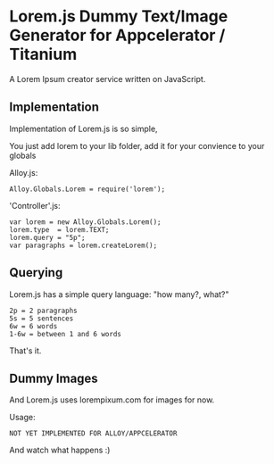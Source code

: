 Lorem.js Dummy Text/Image Generator for Appcelerator / Titanium
========================================================
A Lorem Ipsum creator service written on JavaScript.


Implementation
--------------

Implementation of Lorem.js is so simple,

You just add lorem to your lib folder, add it for your convience to your globals

Alloy.js:

    Alloy.Globals.Lorem = require('lorem');

'Controller'.js:

    var lorem = new Alloy.Globals.Lorem();
    lorem.type 	= lorem.TEXT;
    lorem.query = "5p";
    var paragraphs = lorem.createLorem();

Querying
--------

Lorem.js has a simple query language: "how many?, what?"

    2p = 2 paragraphs
    5s = 5 sentences
    6w = 6 words
    1-6w = between 1 and 6 words

That's it.

Dummy Images
------------

And Lorem.js uses lorempixum.com for images for now.

Usage:

    NOT YET IMPLEMENTED FOR ALLOY/APPCELERATOR

And watch what happens :)

